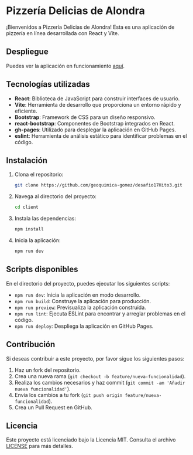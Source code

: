 # Pizzería Delicias de Alondra

¡Bienvenidos a Pizzería Delicias de Alondra! Esta es una aplicación de pizzería en línea desarrollada con React y Vite. 

## Despliegue

Puedes ver la aplicación en funcionamiento [aquí](https://desafio17-hito2.vercel.app/).

## Tecnologías utilizadas

- **React**: Biblioteca de JavaScript para construir interfaces de usuario.
- **Vite**: Herramienta de desarrollo que proporciona un entorno rápido y eficiente.
- **Bootstrap**: Framework de CSS para un diseño responsivo.
- **react-bootstrap**: Componentes de Bootstrap integrados en React.
- **gh-pages**: Utilizado para desplegar la aplicación en GitHub Pages.
- **eslint**: Herramienta de análisis estático para identificar problemas en el código.

## Instalación

1. Clona el repositorio:
    ```bash
    git clone https://github.com/geoquimica-gomez/desafio17Hito3.git
    ```

2. Navega al directorio del proyecto:
    ```bash
    cd client
    ```

3. Instala las dependencias:
    ```bash
    npm install
    ```

4. Inicia la aplicación:
    ```bash
    npm run dev
    ```

## Scripts disponibles

En el directorio del proyecto, puedes ejecutar los siguientes scripts:

- `npm run dev`: Inicia la aplicación en modo desarrollo.
- `npm run build`: Construye la aplicación para producción.
- `npm run preview`: Previsualiza la aplicación construida.
- `npm run lint`: Ejecuta ESLint para encontrar y arreglar problemas en el código.
- `npm run deploy`: Despliega la aplicación en GitHub Pages.

## Contribución

Si deseas contribuir a este proyecto, por favor sigue los siguientes pasos:

1. Haz un fork del repositorio.
2. Crea una nueva rama (`git checkout -b feature/nueva-funcionalidad`).
3. Realiza los cambios necesarios y haz commit (`git commit -am 'Añadir nueva funcionalidad'`).
4. Envía los cambios a tu fork (`git push origin feature/nueva-funcionalidad`).
5. Crea un Pull Request en GitHub.

## Licencia

Este proyecto está licenciado bajo la Licencia MIT. Consulta el archivo [LICENSE](LICENSE) para más detalles.

